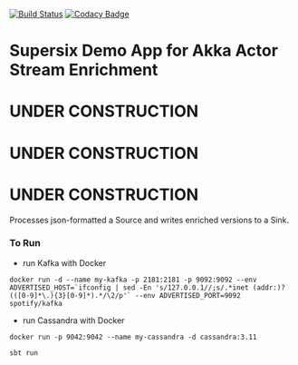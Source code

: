 [![Build Status](https://travis-ci.org/navicore/supersix-akka.svg?branch=master)](https://travis-ci.org/navicore/supersix-akka)
[![Codacy Badge](https://api.codacy.com/project/badge/Grade/6be03bf590ad4a5b88c2598b4456cb4f)](https://www.codacy.com/app/navicore/supersix-akka?utm_source=github.com&amp;utm_medium=referral&amp;utm_content=navicore/supersix-akka&amp;utm_campaign=Badge_Grade)

Supersix Demo App for Akka Actor Stream Enrichment
===

# UNDER CONSTRUCTION

# UNDER CONSTRUCTION

# UNDER CONSTRUCTION

Processes json-formatted a Source and writes enriched versions to a Sink.

### To Run

* run Kafka with Docker
```
docker run -d --name my-kafka -p 2181:2181 -p 9092:9092 --env ADVERTISED_HOST=`ifconfig | sed -En 's/127.0.0.1//;s/.*inet (addr:)?(([0-9]*\.){3}[0-9]*).*/\2/p'` --env ADVERTISED_PORT=9092 spotify/kafka
```

* run Cassandra with Docker
```
docker run -p 9042:9042 --name my-cassandra -d cassandra:3.11
```

`sbt run`

